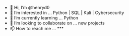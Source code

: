 - 👋 Hi, I’m @henryd0
- 👀 I’m interested in ...  Python | SQL | Kali | Cybersecurity
- 🌱 I’m currently learning ... Python
- 💞️ I’m looking to collaborate on ... new projects
- 📫 How to reach me ... *** 

<!---
henryd0/henryd0 is a ✨ special ✨ repository because its `README.md` (this file) appears on your GitHub profile.
You can click the Preview link to take a look at your changes.
--->

